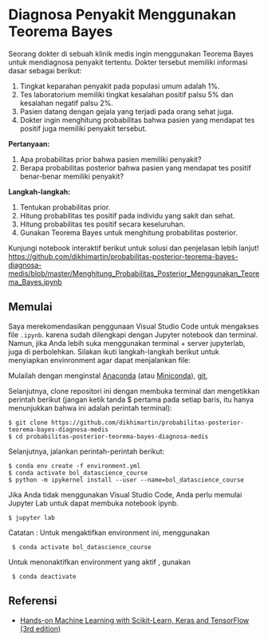 # Diagnosa Penyakit Menggunakan Teorema Bayes

Seorang dokter di sebuah klinik medis ingin menggunakan Teorema Bayes untuk mendiagnosa penyakit tertentu. Dokter tersebut memiliki informasi dasar sebagai berikut:

1. Tingkat keparahan penyakit pada populasi umum adalah 1%.
2. Tes laboratorium memiliki tingkat kesalahan positif palsu 5% dan kesalahan negatif palsu 2%.
3. Pasien datang dengan gejala yang terjadi pada orang sehat juga.
4. Dokter ingin menghitung probabilitas bahwa pasien yang mendapat tes positif juga memiliki penyakit tersebut.

**Pertanyaan:**
1. Apa probabilitas prior bahwa pasien memiliki penyakit?
2. Berapa probabilitas posterior bahwa pasien yang mendapat tes positif benar-benar memiliki penyakit?

**Langkah-langkah:**
1. Tentukan probabilitas prior.
2. Hitung probabilitas tes positif pada individu yang sakit dan sehat.
3. Hitung probabilitas tes positif secara keseluruhan.
4. Gunakan Teorema Bayes untuk menghitung probabilitas posterior.

Kunjungi notebook interaktif berikut untuk solusi dan penjelasan lebih lanjut!
https://github.com/dikhimartin/probabilitas-posterior-teorema-bayes-diagnosa-medis/blob/master/Menghitung_Probabilitas_Posterior_Menggunakan_Teorema_Bayes.ipynb

Memulai
---------------
Saya merekomendasikan penggunaan Visual Studio Code untuk mengakses file `.ipynb`. karena sudah dilengkapi dengan Jupyter notebook dan terminal. Namun, jika Anda lebih suka menggunakan terminal + server jupyterlab, juga di perbolehkan. Silakan ikuti langkah-langkah berikut untuk menyiapkan envinronment agar dapat menjalankan file:

Mulailah dengan menginstal [Anaconda](https://www.anaconda.com/products/distribution) (atau [Miniconda](https://docs.conda.io/en/latest/miniconda.html)), [git](https://git-scm.com/downloads), 

Selanjutnya, clone repositori ini dengan membuka terminal dan mengetikkan perintah berikut (jangan ketik tanda $ pertama pada setiap baris, itu hanya menunjukkan bahwa ini adalah perintah terminal):

    $ git clone https://github.com/dikhimartin/probabilitas-posterior-teorema-bayes-diagnosa-medis
    $ cd probabilitas-posterior-teorema-bayes-diagnosa-medis

Selanjutnya, jalankan perintah-perintah berikut:

    $ conda env create -f environment.yml
    $ conda activate bol_datascience_course
    $ python -m ipykernel install --user --name=bol_datascience_course

Jika Anda tidak menggunakan Visual Studio Code, Anda perlu memulai Jupyter Lab untuk dapat membuka notebook ipynb.

    $ jupyter lab

Catatan :
 Untuk mengaktifkan environment ini, menggunakan

     $ conda activate bol_datascience_course

 Untuk menonaktifkan environment yang aktif , gunakan

     $ conda deactivate    

Referensi
--------
* [Hands-on Machine Learning with Scikit-Learn, Keras and TensorFlow (3rd edition)](https://homl.info/er3)
